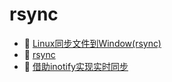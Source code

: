 # rsync

* 📄 [Linux同步文件到Window(rsync)](siyuan://blocks/20241214140252-2e1zd8o)
* 📄 [rsync](siyuan://blocks/20241215173448-87441ny)
* 📄 [借助inotify实现实时同步](siyuan://blocks/20241214141153-vno9ju2)

　　‍
